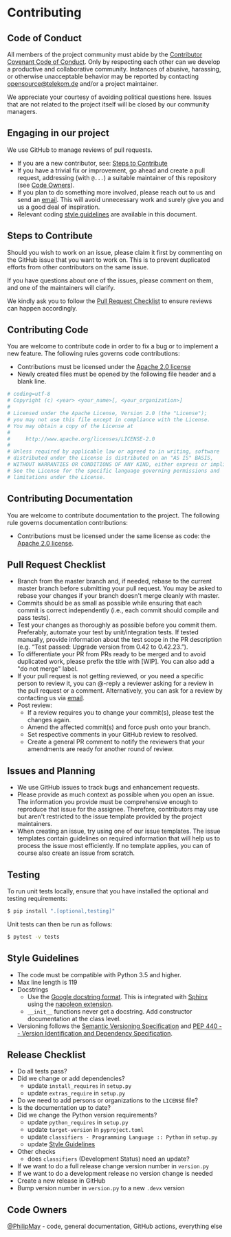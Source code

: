 # Contributing

## Code of Conduct

All members of the project community must abide by the
[Contributor Covenant Code of Conduct](CODE_OF_CONDUCT.md). Only by respecting each other can we 
develop a productive and collaborative community. Instances of abusive, harassing, or otherwise 
unacceptable behavior may be reported by contacting
[opensource@telekom.de](mailto:opensource@telekom.de) and/or a project maintainer.

We appreciate your courtesy of avoiding political questions here. Issues that are not related to
the project itself will be closed by our community managers.

## Engaging in our project

We use GitHub to manage reviews of pull requests.

- If you are a new contributor, see: [Steps to Contribute](#steps-to-contribute)
- If you have a trivial fix or improvement, go ahead and create a pull request,
  addressing (with `@...`) a suitable maintainer of this repository (see [Code Owners](#code-owners)).
- If you plan to do something more involved, please reach out to us and send an [email](mailto:opensource@telekom.de).
  This will avoid unnecessary work and surely give you and us a good deal of inspiration.
- Relevant coding [style guidelines](#style-guidelines) are available in this document.

## Steps to Contribute

Should you wish to work on an issue, please claim it first by commenting
on the GitHub issue that you want to work on. This is to prevent duplicated
efforts from other contributors on the same issue.

If you have questions about one of the issues, please comment on them,
and one of the maintainers will clarify.

We kindly ask you to follow the [Pull Request Checklist](#Pull-Request-Checklist)
to ensure reviews can happen accordingly.

## Contributing Code

You are welcome to contribute code in order to fix a bug or to implement a new feature.
The following rules governs code contributions:

- Contributions must be licensed under the [Apache 2.0 license](LICENSE)
- Newly created files must be opened by the following file header and a
  blank line.

```python
# coding=utf-8
# Copyright (c) <year> <your_name>[, <your_organization>]
#
# Licensed under the Apache License, Version 2.0 (the "License");
# you may not use this file except in compliance with the License.
# You may obtain a copy of the License at
#
#     http://www.apache.org/licenses/LICENSE-2.0
#
# Unless required by applicable law or agreed to in writing, software
# distributed under the License is distributed on an "AS IS" BASIS,
# WITHOUT WARRANTIES OR CONDITIONS OF ANY KIND, either express or implied.
# See the License for the specific language governing permissions and
# limitations under the License.

```

## Contributing Documentation

You are welcome to contribute documentation to the project.
The following rule governs documentation contributions:

- Contributions must be licensed under the same license as code: the [Apache 2.0 license](LICENSE).

## Pull Request Checklist

- Branch from the master branch and, if needed, rebase to the current master branch
  before submitting your pull request. You may be asked to rebase your changes if your
  branch doesn't merge cleanly with master.
- Commits should be as small as possible while ensuring that each commit is correct
  independently (i.e., each commit should compile and pass tests).
- Test your changes as thoroughly as possible before you commit them. Preferably,
  automate your test by unit/integration tests. If tested manually, provide information
  about the test scope in the PR description (e.g. “Test passed: Upgrade version from
  0.42 to 0.42.23.”).
- To differentiate your PR from PRs ready to be merged and to avoid duplicated work,
  please prefix the title with \[WIP\]. You can also add a "do not merge" label.
- If your pull request is not getting reviewed, or you need a specific person to review it,
  you can @-reply a reviewer asking for a review in the pull request or a comment. Alternatively,
  you can ask for a review by contacting us via [email](mailto:opensource@telekom.de).
- Post review:
  - If a review requires you to change your commit(s), please test the changes again.
  - Amend the affected commit(s) and force push onto your branch.
  - Set respective comments in your GitHub review to resolved.
  - Create a general PR comment to notify the reviewers that your amendments are ready for
    another round of review.

## Issues and Planning

- We use GitHub issues to track bugs and enhancement requests.
- Please provide as much context as possible when you open an issue.
  The information you provide must be comprehensive enough to reproduce
  that issue for the assignee. Therefore, contributors may use but aren't
  restricted to the issue template provided by the project maintainers.
- When creating an issue, try using one of our issue templates. The issue
  templates contain guidelines on required information that will help us to
  process the issue most efficiently. If no template applies, you can of course
  also create an issue from scratch.

## Testing

To run unit tests locally, ensure that you have installed the optional and testing requirements:

```bash
$ pip install ".[optional,testing]"
```

Unit tests can then be run as follows:

```bash
$ pytest -v tests
```

## Style Guidelines

- The code must be compatible with Python 3.5 and higher.
- Max line length is 119
- Docstrings
  - Use the [Google docstring format](https://github.com/google/styleguide/blob/gh-pages/pyguide.md#38-comments-and-docstrings).
    This is integrated with [Sphinx](https://www.sphinx-doc.org/) using the
    [napoleon extension](https://sphinxcontrib-napoleon.readthedocs.io/).
  - `__init__` functions never get a docstring. Add constructor documentation at the class level.
- Versioning follows the [Semantic Versioning Specification](https://semver.org/) and
  [PEP 440 -- Version Identification and Dependency Specification](https://www.python.org/dev/peps/pep-0440/).

## Release Checklist

- Do all tests pass?
- Did we change or add dependencies?
  - update `install_requires` in `setup.py`
  - update `extras_require` in `setup.py`
- Do we need to add persons or organizations to the `LICENSE` file?
- Is the documentation up to date?
- Did we change the Python version requirements?
  - update `python_requires` in `setup.py`
  - update `target-version` in `pyproject.toml`
  - update `classifiers - Programming Language :: Python` in `setup.py`
  - update [Style Guidelines](#style-guidelines)
- Other checks
  - does `classifiers` (Development Status) need an update?
- If we want to do a full release change version number in `version.py`
- If we want to do a development release no version change is needed
- Create a new release in GitHub
- Bump version number in `version.py` to a new `.devx` version

## Code Owners

[@PhilipMay](https://github.com/PhilipMay) - code, general documentation, GitHub actions,
everything else
